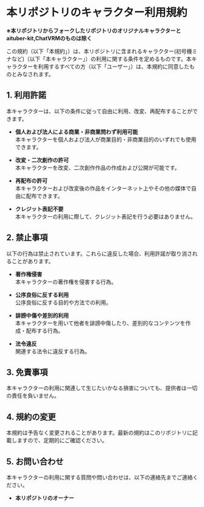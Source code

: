# 本リポジトリのキャラクター利用規約

**※本リポジトリからフォークしたリポジトリのオリジナルキャラクターとaituber-kit,ChatVRMのものは除く**

この規約（以下「本規約」）は、本リポジトリに含まれるキャラクター(初号機ミナなど)（以下「本キャラクター」）の利用に関する条件を定めるものです。本キャラクターを利用するすべての方（以下「ユーザー」）は、本規約に同意したものとみなされます。

## 1. 利用許諾

本キャラクターは、以下の条件に従って自由に利用、改変、再配布することができます。

- **個人および法人による商業・非商業問わず利用可能**  
  本キャラクターを個人および法人が商業目的・非商業目的のいずれでも使用できます。

- **改変・二次創作の許可**  
  本キャラクターを改変、二次創作作品の作成および公開が可能です。

- **再配布の許可**  
  本キャラクターおよび改変後の作品をインターネット上やその他の媒体で自由に配布できます。

- **クレジット表記不要**  
  本キャラクターの利用に際して、クレジット表記を行う必要はありません。

## 2. 禁止事項

以下の行為は禁止されています。これらに違反した場合、利用許諾が取り消されることがあります。

- **著作権侵害**  
  本キャラクターの著作権を侵害する行為。

- **公序良俗に反する利用**  
  公序良俗に反する目的や方法での利用。

- **誹謗中傷や差別的利用**  
  本キャラクターを用いて他者を誹謗中傷したり、差別的なコンテンツを作成・配布する行為。

- **法令違反**  
  関連する法令に違反する行為。

## 3. 免責事項

本キャラクターの利用に関連して生じたいかなる損害についても、提供者は一切の責任を負いません。

## 4. 規約の変更

本規約は予告なく変更されることがあります。最新の規約はこのリポジトリに記載しますので、定期的にご確認ください。

## 5. お問い合わせ

本キャラクターの利用に関する質問や問い合わせは、以下の連絡先までご連絡ください。

- **本リポジトリのオーナー**